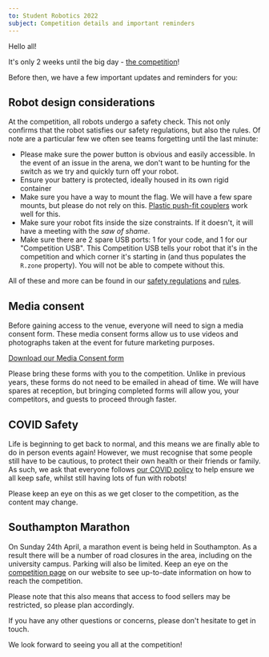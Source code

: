 ```yaml
---
to: Student Robotics 2022
subject: Competition details and important reminders
---
```


Hello all!

It's only 2 weeks until the big day - [the competition](https://studentrobotics.org/events/sr2022/competition/)!

Before then, we have a few important updates and reminders for you:

## Robot design considerations

At the competition, all robots undergo a safety check. This not only confirms that the robot satisfies our safety regulations, but also the rules. Of note are a particular few we often see teams forgetting until the last minute:

- Please make sure the power button is obvious and easily accessible. In the event of an issue in the arena, we don't want to be hunting for the switch as we try and quickly turn off your robot.
- Ensure your battery is protected, ideally housed in its own rigid container
- Make sure you have a way to mount the flag. We will have a few spare mounts, but please do not rely on this. [Plastic push-fit couplers](https://www.screwfix.com/p/jg-speedfit-plastic-push-fit-equal-tees-15mm-5-pack/74470) work well for this.
- Make sure your robot fits inside the size constraints. If it doesn't, it will have a meeting with the _saw of shame_.
- Make sure there are 2 spare USB ports: 1 for your code, and 1 for our "Competition USB". This Competition USB tells your robot that it's in the competition and which corner it's starting in (and thus populates the `R.zone` property). You will not be able to compete without this.

All of these and more can be found in our [safety regulations](https://studentrobotics.org/docs/kit/safety-regulations) and [rules](https://studentrobotics.org/rules).

## Media consent

Before gaining access to the venue, everyone will need to sign a media consent form. These media consent forms allow us to use videos and photographs taken at the event for future marketing purposes.

[Download our Media Consent form](https://studentrobotics.org/resources/sr2022/media-consent.pdf)

Please bring these forms with you to the competition. Unlike in previous years, these forms do not need to be emailed in ahead of time. We will have spares at reception, but bringing completed forms will allow you, your competitors, and guests to proceed through faster.

## COVID Safety

Life is beginning to get back to normal, and this means we are finally able to do in person events again! However, we must recognise that some people still have to be cautious, to protect their own health or their friends or family. As such, we ask that everyone follows [our COVID policy](https://studentrobotics.org/covid-19/) to help ensure we all keep safe, whilst still having lots of fun with robots!

Please keep an eye on this as we get closer to the competition, as the content may change.

## Southampton Marathon

On Sunday 24th April, a marathon event is being held in Southampton. As a result there will be a number of road closures in the area, including on the university campus. Parking will also be limited. Keep an eye on the [competition page](https://studentrobotics.org/events/sr2022/competition/) on our website to see up-to-date information on how to reach the competition.

Please note that this also means that access to food sellers may be restricted, so please plan accordingly.

If you have any other questions or concerns, please don't hesitate to get in touch.

We look forward to seeing you all at the competition!
